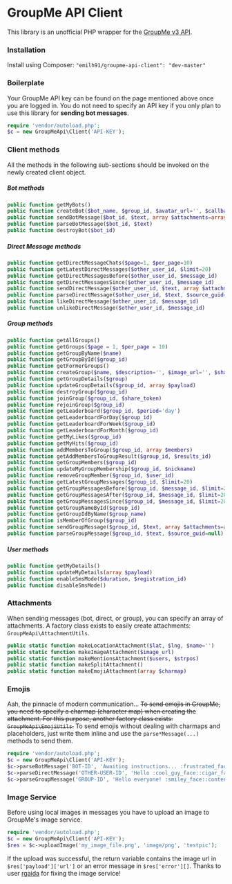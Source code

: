 # GroupMe API Client
This library is an unofficial PHP wrapper for the [GroupMe v3 API](https://dev.groupme.com/).

### Installation
Install using Composer:
`"emilh91/groupme-api-client": "dev-master"`

### Boilerplate
Your GroupMe API key can be found on the page mentioned above once you are logged in. You do not need to specify an API key if you only plan to use this library for **sending bot messages**.
```php
require 'vendor/autoload.php';
$c = new GroupMeApi\Client('API-KEY');
```

### Client methods
All the methods in the following sub-sections should be invoked on the newly created client object.

##### Bot methods
```php
public function getMyBots()
public function createBot($bot_name, $group_id, $avatar_url='', $callback_url='')
public function sendBotMessage($bot_id, $text, array $attachments=array())
public function parseBotMessage($bot_id, $text)
public function destroyBot($bot_id)
```

##### Direct Message methods
```php
public function getDirectMessageChats($page=1, $per_page=10)
public function getLatestDirectMessages($other_user_id, $limit=20)
public function getDirectMessagesBefore($other_user_id, $message_id)
public function getDirectMessagesSince($other_user_id, $message_id)
public function sendDirectMessage($other_user_id, $text, array $attachments=array(), $source_guid=null)
public function parseDirectMessage($other_user_id, $text, $source_guid=null)
public function likeDirectMessage($other_user_id, $message_id)
public function unlikeDirectMessage($other_user_id, $message_id)
```

##### Group methods
```php
public function getAllGroups()
public function getGroups($page = 1, $per_page = 10)
public function getGroupByName($name)
public function getGroupById($group_id)
public function getFormerGroups()
public function createGroup($name, $description='', $image_url='', $share=false)
public function getGroupDetails($group)
public function updateGroupDetails($group_id, array $payload)
public function destroyGroup($group_id)
public function joinGroup($group_id, $share_token)
public function rejoinGroup($group_id)
public function getLeaderboard($group_id, $period='day')
public function getLeaderboardForDay($group_id)
public function getLeaderboardForWeek($group_id)
public function getLeaderboardForMonth($group_id)
public function getMyLikes($group_id)
public function getMyHits($group_id)
public function addMembersToGroup($group_id, array $members)
public function getAddMembersToGroupResult($group_id, $results_id)
public function getGroupMembers($group_id)
public function updateMyGroupMembership($group_id, $nickname)
public function removeGroupMember($group_id, $user_id)
public function getLatestGroupMessages($group_id, $limit=20)
public function getGroupMessagesBefore($group_id, $message_id, $limit=20)
public function getGroupMessagesAfter($group_id, $message_id, $limit=20)
public function getGroupMessagesSince($group_id, $message_id, $limit=20)
public function getGroupNameById($group_id)
public function getGroupIdByName($group_name)
public function isMemberOfGroup($group_id)
public function sendGroupMessage($group_id, $text, array $attachments=array(), $source_guid=null)
public function parseGroupMessage($group_id, $text, $source_guid=null)
```

##### User methods
```php
public function getMyDetails()
public function updateMyDetails(array $payload)
public function enableSmsMode($duration, $registration_id)
public function disableSmsMode()
```

### Attachments
When sending messages (bot, direct, or group), you can specify an array of attachments. A factory class exists to easily create attachments: `GroupMeApi\AttachmentUtils`.
```php
public static function makeLocationAttachment($lat, $lng, $name='')
public static function makeImageAttachment($image_url)
public static function makeMentionsAttachment($users, $strpos)
public static function makeSplitAttachment()
public static function makeEmojiAttachment(array $charmap)
```

### Emojis
Aah, the pinnacle of modern communication... ~~To send emojis in GroupMe, you need to specify a charmap (character map) when creating the attachment. For this purpose, another factory class exists: `GroupMeApi\EmojiUtils`.~~ To send emojis without dealing with charmaps and placeholders, just write them inline and use the `parse*Message(...)` methods to send them.

```php
require 'vendor/autoload.php';
$c = new GroupMeApi\Client('API-KEY');
$c->parseBotMessage('BOT-ID', 'Awaiting instructions... :frustrated_face:');
$c->parseDirectMessage('OTHER-USER-ID', 'Hello :cool_guy_face::cigar_face:');
$c->parseGroupMessage('GROUP-ID', 'Hello everyone! :smiley_face::content_face:');
```

### Image Service
Before using local images in messages you have to upload an image to GroupMe's image service.

```php
require 'vendor/autoload.php';
$c = new GroupMeApi\Client('API-KEY');
$res = $c->uploadImage('my_image_file.png', 'image/png', 'testpic');
```

If the upload was successful, the return variable contains the image url in `$res['payload']['url']` or an error message in `$res['error'][]`.
Thanks to user [rgaida](https://github.com/rgaida) for fixing the image service!
